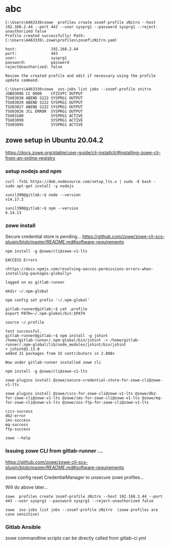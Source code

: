 # abc

```jcl
C:\Users\A463336>zowe  profiles create zosmf-profile zNitro --host 192.168.2.44 --port 443 --user sysprg1 --password sysprg1 --reject-unauthorized false
Profile created successfully! Path:
C:\Users\A463336\.zowe\profiles\zosmf\zNitro.yaml

host:               192.168.2.44
port:               443
user:               sysprg1
password:           password
rejectUnauthorized: false

Review the created profile and edit if necessary using the profile update command.

C:\Users\A463336>zowe  zos-jobs list jobs --zosmf-profile znitro
JOB03096 CC 0000    CFZIVP1 OUTPUT
TSU03030 ABEND S222 SYSPRG1 OUTPUT
TSU03029 ABEND S222 SYSPRG1 OUTPUT
TSU03027 ABEND S222 SYSPRG1 OUTPUT
TSU03026 JCL ERROR  SYSPRG1 OUTPUT
TSU03100            SYSPRG1 ACTIVE
TSU03099            SYSPRG1 ACTIVE
TSU03095            SYSPRG1 ACTIVE

```

## zowe setup in Ubuntu 20.04.2

<https://docs.zowe.org/stable/user-guide/cli-installcli/#installing-zowe-cli-from-an-online-registry>

### setup nodejs and npm

```shell
curl -fsSL https://deb.nodesource.com/setup_lts.x | sudo -E bash -
sudo apt-get install -y nodejs

sunil390@gitlab:~$ node --version
v14.17.2

sunil390@gitlab:~$ npm --version
6.14.13
```

### zowe install
Secure credential store is pending...
<https://github.com/zowe/zowe-cli-scs-plugin/blob/master/README.md#software-requirements>

```
npm install -g @zowe/cli@zowe-v1-lts

EACCESS Errors

<https://docs.npmjs.com/resolving-eacces-permissions-errors-when-installing-packages-globally>

logged on as gitlab-runner

mkdir ~/.npm-global

npm config set prefix '~/.npm-global'

gitlab-runner@gitlab:~$ cat .profile
export PATH=~/.npm-global/bin:$PATH

source ~/.profile

test successful.
gitlab-runner@gitlab:~$ npm install -g jshint
/home/gitlab-runner/.npm-global/bin/jshint -> /home/gitlab-runner/.npm-global/lib/node_modules/jshint/bin/jshint
+ jshint@2.13.0
added 31 packages from 15 contributors in 2.808s

Now under gitlab-runner installed zowe cli

npm install -g @zowe/cli@zowe-v1-lts

zowe plugins install @zowe/secure-credential-store-for-zowe-cli@zowe-v1-lts

zowe plugins install @zowe/cics-for-zowe-cli@zowe-v1-lts @zowe/db2-for-zowe-cli@zowe-v1-lts @zowe/ims-for-zowe-cli@zowe-v1-lts @zowe/mq-for-zowe-cli@zowe-v1-lts @zowe/zos-ftp-for-zowe-cli@zowe-v1-lts

cics-success
db2-error
ims-success
mq-success
ftp-success

zowe --help
```

### Issuing zowe CLI from gitlab-runner ...

https://github.com/zowe/zowe-cli-scs-plugin/blob/master/README.md#software-requirements

zowe config reset CredentialManager to unsecure zowe profiles...

Will do above later...
```shell
zowe  profiles create zosmf-profile zNitro --host 192.168.2.44 --port 443 --user sysprg1 --password sysprg1 --reject-unauthorized false

zowe  zos-jobs list jobs --zosmf-profile zNitro  (zowe profiles are case sensitive)

```
### Gitlab Ansible

zowe commandline scripts can be directly called from gitlab-ci.yml
